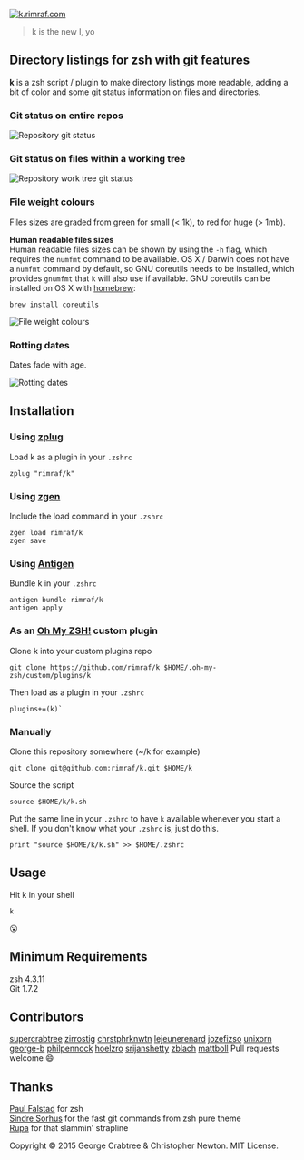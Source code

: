 [![k.rimraf.com](https://raw.githubusercontent.com/supercrabtree/k/gh-pages/k-logo.png)](http://k.rimraf.com)

> k is the new l, yo

## Directory listings for zsh with git features

**k** is a zsh script / plugin to make directory listings more readable, adding a bit of color and some git status information on files and directories.

### Git status on entire repos
![Repository git status](https://raw.githubusercontent.com/supercrabtree/k/gh-pages/repo-dirs.jpg)


### Git status on files within a working tree
![Repository work tree git status](https://raw.githubusercontent.com/supercrabtree/k/gh-pages/inside-work-tree.jpg)

### File weight colours
Files sizes are graded from green for small (< 1k), to red for huge (> 1mb).

**Human readable files sizes**  
Human readable files sizes can be shown by using the `-h` flag, which requires the `numfmt` command to be available. OS X / Darwin does not have a `numfmt` command by default, so GNU coreutils needs to be installed, which provides `gnumfmt` that `k` will also use if available. GNU coreutils can be installed on OS X with [homebrew](http://brew.sh):

```
brew install coreutils
```

![File weight colours](https://raw.githubusercontent.com/supercrabtree/k/gh-pages/file-size-colors.jpg)


### Rotting dates
Dates fade with age.  

![Rotting dates](https://raw.githubusercontent.com/supercrabtree/k/gh-pages/dates.jpg)


## Installation

### Using [zplug](https://github.com/b4b4r07/zplug)
Load k as a plugin in your `.zshrc`

```shell
zplug "rimraf/k"

```
### Using [zgen](https://github.com/tarjoilija/zgen)

Include the load command in your `.zshrc`

```shell
zgen load rimraf/k
zgen save
```

### Using [Antigen](https://github.com/zsh-users/antigen)

Bundle k in your `.zshrc`

```shell
antigen bundle rimraf/k
antigen apply
```

### As an [Oh My ZSH!](https://github.com/robbyrussell/oh-my-zsh) custom plugin

Clone k into your custom plugins repo

```shell
git clone https://github.com/rimraf/k $HOME/.oh-my-zsh/custom/plugins/k
```
Then load as a plugin in your `.zshrc`

```shell
plugins+=(k)`
```

### Manually
Clone this repository somewhere (~/k for example)

```shell
git clone git@github.com:rimraf/k.git $HOME/k
```
Source the script

```shell
source $HOME/k/k.sh
```
Put the same line in your `.zshrc` to have `k` available whenever you start a shell. If you don't know what your `.zshrc` is, just do this.

```shell
print "source $HOME/k/k.sh" >> $HOME/.zshrc
```

## Usage
Hit k in your shell

```shell
k
```
:open_mouth:

## Minimum Requirements
zsh 4.3.11  
Git 1.7.2

## Contributors
[supercrabtree](https://github.com/supercrabtree)
[zirrostig](https://github.com/zirrostig)
[chrstphrknwtn](https://github.com/chrstphrknwtn)
[lejeunerenard](https://github.com/lejeunerenard)
[jozefizso](https://github.com/jozefizso)
[unixorn](https://github.com/unixorn)
[george-b](https://github.com/george-b)
[philpennock](https://github.com/philpennock)
[hoelzro](https://github.com/hoelzro)
[srijanshetty](https://github.com/srijanshetty)
[zblach](https://github.com/zblach)
[mattboll](https://github.com/mattboll) 
Pull requests welcome :smile:

## Thanks
[Paul Falstad](http://www.falstad.com/) for zsh   
[Sindre Sorhus](https://github.com/sindresorhus) for the fast git commands from zsh pure theme  
[Rupa](https://github.com/rupa/z) for that slammin' strapline  

Copyright © 2015 George Crabtree & Christopher Newton. MIT License.
